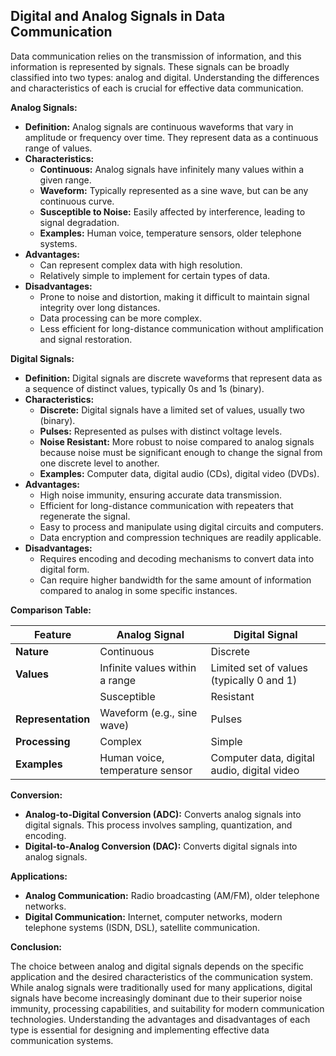 ## Digital and Analog Signals in Data Communication

Data communication relies on the transmission of information, and this information is represented by signals. These signals can be broadly classified into two types: analog and digital. Understanding the differences and characteristics of each is crucial for effective data communication.

**Analog Signals:**

*   **Definition:** Analog signals are continuous waveforms that vary in amplitude or frequency over time. They represent data as a continuous range of values.
*   **Characteristics:**
    *   **Continuous:**  Analog signals have infinitely many values within a given range.
    *   **Waveform:** Typically represented as a sine wave, but can be any continuous curve.
    *   **Susceptible to Noise:** Easily affected by interference, leading to signal degradation.
    *   **Examples:** Human voice, temperature sensors, older telephone systems.
*   **Advantages:**
    *   Can represent complex data with high resolution.
    *   Relatively simple to implement for certain types of data.
*   **Disadvantages:**
    *   Prone to noise and distortion, making it difficult to maintain signal integrity over long distances.
    *   Data processing can be more complex.
    *   Less efficient for long-distance communication without amplification and signal restoration.

**Digital Signals:**

*   **Definition:** Digital signals are discrete waveforms that represent data as a sequence of distinct values, typically 0s and 1s (binary).
*   **Characteristics:**
    *   **Discrete:**  Digital signals have a limited set of values, usually two (binary).
    *   **Pulses:** Represented as pulses with distinct voltage levels.
    *   **Noise Resistant:** More robust to noise compared to analog signals because noise must be significant enough to change the signal from one discrete level to another.
    *   **Examples:** Computer data, digital audio (CDs), digital video (DVDs).
*   **Advantages:**
    *   High noise immunity, ensuring accurate data transmission.
    *   Efficient for long-distance communication with repeaters that regenerate the signal.
    *   Easy to process and manipulate using digital circuits and computers.
    *   Data encryption and compression techniques are readily applicable.
*   **Disadvantages:**
    *   Requires encoding and decoding mechanisms to convert data into digital form.
    *   Can require higher bandwidth for the same amount of information compared to analog in some specific instances.

**Comparison Table:**

| Feature            | Analog Signal                   | Digital Signal                              |
| ------------------ | ------------------------------- | ------------------------------------------- |
| **Nature**         | Continuous                      | Discrete                                    |
| **Values**         | Infinite values within a range  | Limited set of values (typically 0 and 1)   |
|                    | Susceptible                     | Resistant                                   |
| **Representation** | Waveform (e.g., sine wave)      | Pulses                                      |
| **Processing**     | Complex                         | Simple                                      |
| **Examples**       | Human voice, temperature sensor | Computer data, digital audio, digital video |

**Conversion:**

*   **Analog-to-Digital Conversion (ADC):** Converts analog signals into digital signals.  This process involves sampling, quantization, and encoding.
*   **Digital-to-Analog Conversion (DAC):** Converts digital signals into analog signals.

**Applications:**

*   **Analog Communication:** Radio broadcasting (AM/FM), older telephone networks.
*   **Digital Communication:** Internet, computer networks, modern telephone systems (ISDN, DSL), satellite communication.

**Conclusion:**

The choice between analog and digital signals depends on the specific application and the desired characteristics of the communication system. While analog signals were traditionally used for many applications, digital signals have become increasingly dominant due to their superior noise immunity, processing capabilities, and suitability for modern communication technologies. Understanding the advantages and disadvantages of each type is essential for designing and implementing effective data communication systems.
